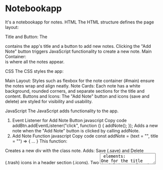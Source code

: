 # Notebookapp
It's a notebookapp for notes.
HTML
The HTML structure defines the page layout:

Title and Button: The <div class="btn"> contains the app's title and a button to add new notes. Clicking the "Add Note" button triggers JavaScript functionality to create a new note.
Main Container: <div id="main"> is where all the notes appear.


CSS
The CSS styles the app:

Main Layout: Styles such as flexbox for the note container (#main) ensure the notes wrap and align neatly.
Note Cards: Each note has a white background, rounded corners, and separate sections for the title and content.
Buttons and Icons: The "Add Note" button and icons (save and delete) are styled for visibility and usability.


JavaScript
The JavaScript adds functionality to the app.

1. Event Listener for Add Note Button
javascript
Copy code
addBtn.addEventListener("click", function () {
    addNote();
});
Adds a new note when the "Add Note" button is clicked by calling addNote.
2. Add Note Function
javascript
Copy code
const addNote = (text = "", title = "") => { ... }
This function:

Creates a new div with the class note.
Adds:
Save (.save) and Delete (.trash) icons in a header section (.icons).
Two <textarea> elements:
One for the title (.title).
One for the content (.content).
Event listeners:
Save Button: Calls saveNotes to save all notes to localStorage.
Trash Button: Removes the note and updates localStorage.
3. Save Notes Function
javascript
Copy code
const saveNotes = () => { ... }
This function:

Gathers all the text in .title and .content textareas.
Ensures only non-empty notes are saved.
Stores titles and contents as JSON in localStorage under the keys titles and notes.
4. Load Notes Function
javascript
Copy code
function loadNotes() { ... }
This function:

Fetches the stored titles and notes from localStorage.
Loops through the data and calls addNote to recreate each saved note on the page.
5. Save and Delete Buttons
The saveNotes and delBtn functionalities:

Save Button: Updates the localStorage with current note data.
Trash Button: Deletes the note from the DOM and localStorage.
Key Features
Dynamic Note Addition: Clicking "Add Note" creates a new editable note.
Save to LocalStorage: Notes persist across page reloads by storing them in localStorage.
Delete Notes: Users can remove notes using the trash icon.
Title and Content Handling: Notes are split into a title and content, making them more organized.
Execution Flow
Initial Load:
loadNotes() fetches saved notes from localStorage and displays them.
Adding a Note:
The "Add Note" button creates a blank note with placeholders for title and content.
A newly added note is saved automatically.
Saving Notes:
Clicking the save icon stores all notes in localStorage.
Deleting Notes:
Clicking the trash icon removes a note and updates localStorage.
